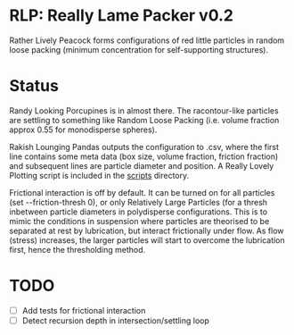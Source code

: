 # RLP: Really Lame Packer v0.2

Rather Lively Peacock forms configurations of red little particles in random
loose packing (minimum concentration for self-supporting structures).

# Status

Randy Looking Porcupines is in almost there. The racontour-like particles are
settling to something like Random Loose Packing (i.e. volume fraction approx 0.55
for monodisperse spheres).

Rakish Lounging Pandas outputs the configuration to .csv, where the first line
contains some meta data (box size, volume fraction, friction fraction) and
subsequent lines are particle diameter and position. A Really Lovely Plotting
script is included in the [scripts](scripts) directory.

Frictional interaction is off by default. It can be turned on for all particles
(set --friction-thresh 0), or only Relatively Large Particles (for a thresh
inbetween particle diameters in polydisperse configurations. This is to mimic
the conditions in suspension where particles are theorised to be separated at
rest by lubrication, but interact frictionally under flow. As flow (stress)
increases, the larger particles will start to overcome the lubrication first,
hence the thresholding method.

# TODO

  - [ ] Add tests for frictional interaction
  - [ ] Detect recursion depth in intersection/settling loop
